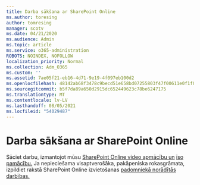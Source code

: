 ```yaml
---
title: Darba sākšana ar SharePoint Online
ms.author: toresing
author: tomresing
manager: scotv
ms.date: 04/21/2020
ms.audience: Admin
ms.topic: article
ms.service: o365-administration
ROBOTS: NOINDEX, NOFOLLOW
localization_priority: Normal
ms.collection: Adm_O365
ms.custom: ''
ms.assetid: 7ae05f21-eb16-4d71-9e19-4f097eb100d2
ms.openlocfilehash: 48142ab68f3478c9becd51e658bd07255803f47f00611e0f1f8ab1757fdc984d
ms.sourcegitcommit: b5f7da89a650d2915dc652449623c78be6247175
ms.translationtype: MT
ms.contentlocale: lv-LV
ms.lasthandoff: 08/05/2021
ms.locfileid: "54029487"
---
```

# <a name="get-started-with-sharepoint-online"></a>Darba sākšana ar SharePoint Online

Sāciet darbu, izmantojot mūsu [SharePoint Online video apmācību un](https://go.microsoft.com/fwlink/?linkid=866438) [īso pamācību.](https://go.microsoft.com/fwlink/?linkid=866437) Ja nepieciešama visaptverošāka, pakāpeniska rokasgrāmata, izpildiet rakstā SharePoint Online izvietošanas [padomniekā norādītās darbības.](https://portal.office.com/onboarding/sharepointonline#/)
  

